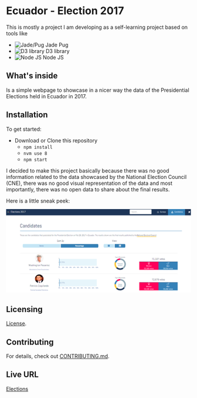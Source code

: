 # Ecuador - Election 2017

This is mostly a project I am developing as a self-learning project based on tools like

- ![Jade/Pug](/public/images/photos/jadepug.ico "Jade/jadepug") Jade Pug
- ![D3 library](/public/images/photos/d3.ico "D3") D3 library
- ![Node JS](/public/images/photos/nodejs.ico "Node JS") Node JS

## What's inside

Is a simple webpage to showcase in a nicer way the data of the
Presidential Elections held in Ecuador in 2017.

## Installation

To get started:

- Download or Clone this repository
  - `npm install`
  - `nvm use 8`
  - `npm start`

I decided to make this project basically because there was no good information related
to the data showcased by the National Election Council (CNE), there was no good visual representation of the data
and most importantly, there was no open data to share about the final results.

Here is a little sneak peek:

![elections](https://raw.githubusercontent.com/estebanfloresf/Elections/master/public/images/photos/elections.png "Elections")

## Licensing

[License](LICENSE.md).

## Contributing

For details, check out [CONTRIBUTING.md](CONTRIBUTING.md).

## Live URL

[Elections](https://electionsecuador.herokuapp.com/)
